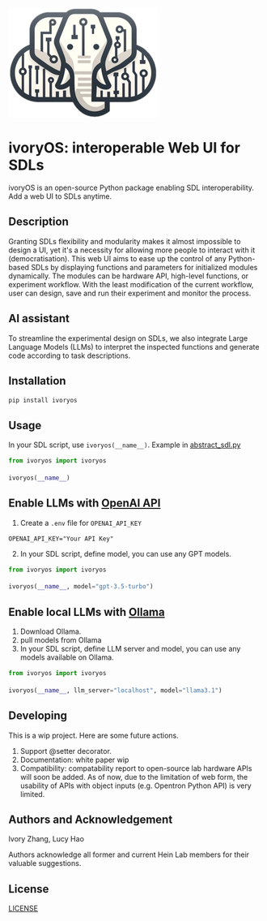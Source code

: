![logo](ivoryos.png)
# ivoryOS: interoperable Web UI for SDLs
ivoryOS is an open-source Python package enabling SDL interoperability. Add a web UI to SDLs anytime.
## Description
Granting SDLs flexibility and modularity makes it almost impossible to design a UI, yet it's a necessity for allowing more people to interact with it (democratisation). 
This web UI aims to ease up the control of any Python-based SDLs by displaying functions and parameters for initialized modules dynamically. 
The modules can be hardware API, high-level functions, or experiment workflow.
With the least modification of the current workflow, user can design, save and run their experiment and monitor the process. 
## AI assistant
To streamline the experimental design on SDLs, we also integrate Large Language Models (LLMs) to interpret the inspected functions and generate code according to task descriptions.

## Installation
```
pip install ivoryos
```

## Usage
In your SDL script, use `ivoryos(__name__)`. Example in [abstract_sdl.py](https://gitlab.com/heingroup/ivoryos/-/blob/main/example/dummy_ur/dummy_deck.py)

```python
from ivoryos import ivoryos

ivoryos(__name__)
```


## Enable LLMs with [OpenAI API](https://github.com/openai/openai-python)
1. Create a `.env` file for `OPENAI_API_KEY`
```
OPENAI_API_KEY="Your API Key"
```
2. In your SDL script, define model, you can use any GPT models.

```python
from ivoryos import ivoryos

ivoryos(__name__, model="gpt-3.5-turbo")
```

## Enable local LLMs with [Ollama](https://ollama.com/)
1. Download Ollama.
2. pull models from Ollama
3. In your SDL script, define LLM server and model, you can use any models available on Ollama.

```python
from ivoryos import ivoryos

ivoryos(__name__, llm_server="localhost", model="llama3.1")
```

## Developing
This is a wip project. Here are some future actions.
1. Support @setter decorator.
2. Documentation: white paper wip
3. Compatibility: compatability report to open-source lab hardware APIs will soon be added. As of now, due to the limitation of web form, the usability of APIs with object inputs (e.g. Opentron Python API) is very limited.


## Authors and Acknowledgement
Ivory Zhang, Lucy Hao

Authors acknowledge all former and current Hein Lab members for their valuable suggestions. 

## License
[LICENSE](LICENSE)
